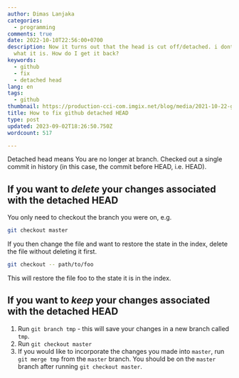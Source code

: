 ```yaml
---
author: Dimas Lanjaka
categories:
  - programming
comments: true
date: 2022-10-10T22:56:00+0700
description: Now it turns out that the head is cut off/detached. i dont know
  what it is. How do I get it back?
keywords:
  - github
  - fix
  - detached head
lang: en
tags:
  - github
thumbnail: https://production-cci-com.imgix.net/blog/media/2021-10-22-git-detached-head-3.png
title: How to fix github detached HEAD
type: post
updated: 2023-09-02T18:26:50.750Z
wordcount: 517

---
```


Detached head means You are no longer at branch. Checked out a single commit in history (in this case, the commit before HEAD, i.e. HEAD).

If you want to *delete* your changes associated with the detached HEAD
----------------------------------------------------------------------

You only need to checkout the branch you were on, e.g.

```bash
git checkout master
```

If you then change the file and want to restore the state in the index, delete the file without deleting it first.

```bash
git checkout -- path/to/foo
```

This will restore the file foo to the state it is in the index.

If you want to *keep* your changes associated with the detached HEAD
--------------------------------------------------------------------

1.  Run `git branch tmp` - this will save your changes in a new branch called `tmp`.
2.  Run `git checkout master`
3.  If you would like to incorporate the changes you made into `master`, run `git merge tmp` from the `master` branch. You should be on the `master` branch after running `git checkout master`.